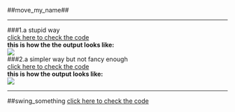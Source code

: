 ##move_my_name##
***
###1.a stupid way  
[click here to check the code](https://github.com/OrionPaxxx/computational_physics_N2014301020039/blob/master/exercise_03/--move_my_name_V1.py)  
**this is how the the output looks like:**  
![](https://github.com/OrionPaxxx/computational_physics_N2014301020039/blob/master/exercise_03/--move_my_name_V1_result.gif)  
###2.a simpler way but not fancy enough  
[click here to check the code](https://github.com/OrionPaxxx/computational_physics_N2014301020039/blob/master/exercise_03/--move_my_name_V2.py)    
**this is how the output looks like:**  
![](https://github.com/OrionPaxxx/computational_physics_N2014301020039/blob/master/exercise_03/--move_my_name_V2_result.gif)
***
##swing_something
[click here to check the code]()

